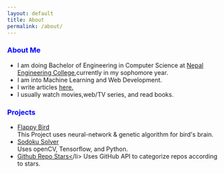 ```yaml
---
layout: default
title: About
permalink: /about/
---
```


<h3 style="color:blue">About Me</h3>

<ul>
<li>I am doing Bachelor of Engineering in Computer Science at <a href="http://nec.edu.np/">Nepal Engineering College</a>,currently in my sophomore year.</li>
<li>I am into Machine Learning and Web Development.</li>
<li>I write articles <a href="https://rupeshgelal.com.np/blog/">here.</a> </li>
<li>I usually watch movies,web/TV series, and read books.</li>
</ul>

<h3 style="color:blue">Projects</h3>
<ul>
<li><a href="https://github.com/rgrupesh/Flappy-Bird-NN">Flappy Bird</a> </li>
This Project uses neural-network & genetic algorithm for bird's brain.<br>
<li><a href="https://github.com/rgrupesh/sudoku_solver_real_time">Sodoku Solver</a> </li>
Uses openCV, Tensorflow, and Python.
<li><a href="https://github.com/rgrupesh/GitHub-Repo-Stars">Github Repo Stars<</a>/li>
Uses GitHub API to categorize repos according to stars.
</ul>